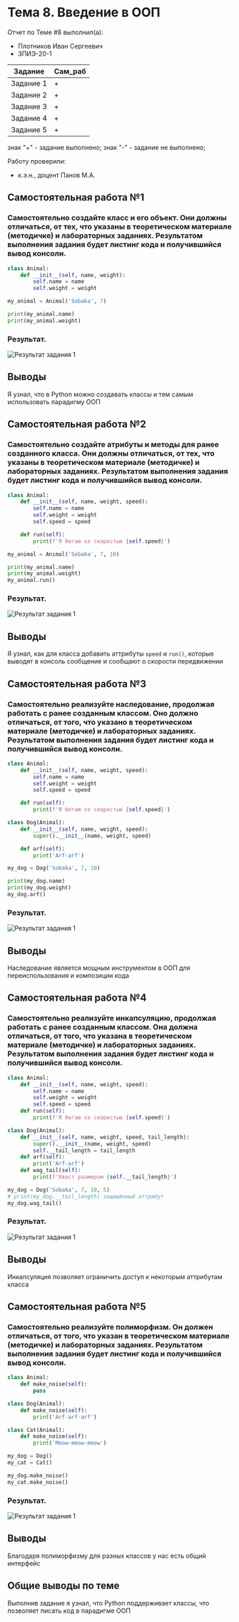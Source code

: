 # Тема 8. Введение в ООП
Отчет по Теме #8 выполнил(а):
- Плотников Иван Сергеевич
- ЗПИЭ-20-1

| Задание    | Сам_раб |
|------------|---------|
| Задание 1  | +       |
| Задание 2  | +       |
| Задание 3  | +       |
| Задание 4  | +       |
| Задание 5  | +       |

знак "+" - задание выполнено; знак "-" - задание не выполнено;

Работу проверили:
- к.э.н., доцент Панов М.А.

## Самостоятельная работа №1
### Самостоятельно создайте класс и его объект. Они должны отличаться, от тех, что указаны в теоретическом материале (методичке) и лабораторных заданиях. Результатом выполнения задания будет листинг кода и получившийся вывод консоли.

```python
class Animal:
    def __init__(self, name, weight):
        self.name = name
        self.weight = weight

my_animal = Animal('Sobaka', 7)

print(my_animal.name)
print(my_animal.weight)
```

### Результат.

![Результат задания 1](png/Lab8_1.png)

## Выводы

Я узнал, что в Python можно создавать классы и тем самым использовать парадигму ООП

## Самостоятельная работа №2
### Самостоятельно создайте атрибуты и методы для ранее созданного класса. Они должны отличаться, от тех, что указаны в теоретическом материале (методичке) и лабораторных заданиях. Результатом выполнения задания будет листинг кода и получившийся вывод консоли.

```python
class Animal:
    def __init__(self, name, weight, speed):
        self.name = name
        self.weight = weight
        self.speed = speed

    def run(self):
        print(f'Я бегаю со скоростью {self.speed}')

my_animal = Animal('Sobaka', 7, 10)

print(my_animal.name)
print(my_animal.weight)
my_animal.run()
```

### Результат.

![Результат задания 1](png/Lab8_2.png)

## Выводы

Я узнал, как для класса добавить аттрибуты `speed` и `run()`, которые выводят в консоль сообщение и сообщают о скорости передвижении

## Самостоятельная работа №3
### Самостоятельно реализуйте наследование, продолжая работать с ранее созданным классом. Оно должно отличаться, от того, что указано в теоретическом материале (методичке) и лабораторных заданиях. Результатом выполнения задания будет листинг кода и получившийся вывод консоли.

```python
class Animal:
    def __init__(self, name, weight, speed):
        self.name = name
        self.weight = weight
        self.speed = speed

    def run(self):
        print(f'Я бегаю со скоростью {self.speed}')

class Dog(Animal):
    def __init__(self, name, weight, speed):
        super().__init__(name, weight, speed)

    def arf(self):
        print('Arf-arf')

my_dog = Dog('Sobaka', 7, 10)

print(my_dog.name)
print(my_dog.weight)
my_dog.arf()
```

### Результат.

![Результат задания 1](png/Lab8_3.png)

## Выводы

Наследование является мощным инструментом в ООП для переиспользования и композиции кода

## Самостоятельная работа №4
### Самостоятельно реализуйте инкапсуляцию, продолжая работать с ранее созданным классом. Она должна отличаться, от того, что указана в теоретическом материале (методичке) и лабораторных заданиях. Результатом выполнения задания будет листинг кода и получившийся вывод консоли.

```python
class Animal:
    def __init__(self, name, weight, speed):
        self.name = name
        self.weight = weight
        self.speed = speed
    def run(self):
        print(f'Я бегаю со скоростью {self.speed}')

class Dog(Animal):
    def __init__(self, name, weight, speed, tail_length):
        super().__init__(name, weight, speed)
        self.__tail_length = tail_length
    def arf(self):
        print('Arf-arf')
    def wag_tail(self):
        print(f'Хвост размером {self.__tail_length}')

my_dog = Dog('Sobaka', 7, 10, 5)
# print(my_dog.__tail_length) защищённый аттрибут
my_dog.wag_tail()
```

### Результат.

![Результат задания 1](png/Lab8_4.png)

## Выводы

Инкапсуляция позволяет ограничить доступ к некоторым аттрибутам класса

## Самостоятельная работа №5
### Самостоятельно реализуйте полиморфизм. Он должен отличаться, от того, что указан в теоретическом материале (методичке) и лабораторных заданиях. Результатом выполнения задания будет листинг кода и получившийся вывод консоли.

```python
class Animal:
    def make_noise(self):
        pass

class Dog(Animal):
    def make_noise(self):
        print('Arf-arf-arf')

class Cat(Animal):
    def make_noise(self):
        print('Meow-meow-meow')

my_dog = Dog()
my_cat = Cat()

my_dog.make_noise()
my_cat.make_noise()
```

### Результат.

![Результат задания 1](png/Lab8_5.png)

## Выводы

Благодаря полиморфизму для разных классов у нас есть общий интерфейс

## Общие выводы по теме

Выполнив задание я узнал, что Python поддерживает классы, что позволяет писать код в парадигме ООП
